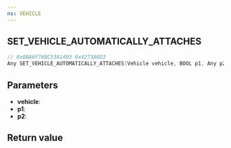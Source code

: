 ```yaml
---
ns: VEHICLE
---
```

## SET_VEHICLE_AUTOMATICALLY_ATTACHES

```c
// 0x8BA6F76BC53A1493 0x4273A8D3
Any SET_VEHICLE_AUTOMATICALLY_ATTACHES(Vehicle vehicle, BOOL p1, Any p2);
```

## Parameters
* **vehicle**: 
* **p1**: 
* **p2**: 

## Return value
